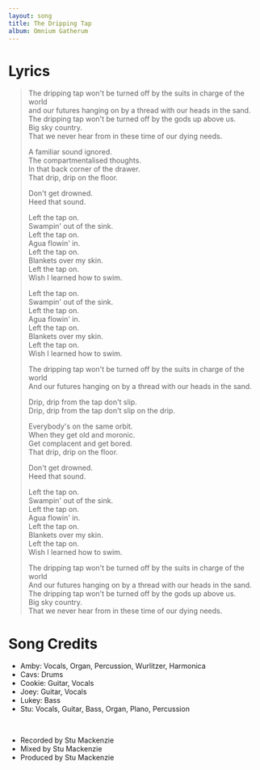 ```yaml
---
layout: song
title: The Dripping Tap
album: Omnium Gatherum
---
```


# Lyrics

> The dripping tap won't be turned off by the suits in charge of the world  
> and our futures hanging on by a thread with our heads in the sand.  
> The dripping tap won't be turned off by the gods up above us.  
> Big sky country.  
> That we never hear from in these time of our dying needs.  
>  
> A familiar sound ignored.  
> The compartmentalised thoughts.  
> In that back corner of the drawer.  
> That drip, drip on the floor.  
>  
> Don't get drowned.  
> Heed that sound.  
>  
> Left the tap on.  
> Swampin' out of the sink.  
> Left the tap on.  
> Agua flowin' in.  
> Left the tap on.  
> Blankets over my skin.  
> Left the tap on.  
> Wish I learned how to swim.  
>  
> Left the tap on.  
> Swampin' out of the sink.  
> Left the tap on.  
> Agua flowin' in.  
> Left the tap on.  
> Blankets over my skin.  
> Left the tap on.  
> Wish I learned how to swim.  
>  
> The dripping tap won't be turned off by the suits in charge of the world  
> And our futures hanging on by a thread with our heads in the sand.  
>  
> Drip, drip from the tap don't slip.  
> Drip, drip from the tap don't slip on the drip.  
>  
> Everybody's on the same orbit.  
> When they get old and moronic.  
> Get complacent and get bored.  
> That drip, drip on the floor.  
>  
> Don't get drowned.  
> Heed that sound.  
>  
> Left the tap on.  
> Swampin' out of the sink.  
> Left the tap on.  
> Agua flowin' in.  
> Left the tap on.  
> Blankets over my skin.  
> Left the tap on.  
> Wish I learned how to swim.  
>  
> The dripping tap won't be turned off by the suits in charge of the world  
> And our futures hanging on by a thread with our heads in the sand.  
> The dripping tap won't be turned off by the gods up above us.  
> Big sky country.  
> That we never hear from in these time of our dying needs.  

# Song Credits

* Amby: Vocals, Organ, Percussion, Wurlitzer, Harmonica
* Cavs: Drums
* Cookie: Guitar, Vocals
* Joey: Guitar, Vocals
* Lukey: Bass
* Stu: Vocals, Guitar, Bass, Organ, Plano, Percussion
<br>

* Recorded by Stu Mackenzie
* Mixed by Stu Mackenzie
* Produced by Stu Mackenzie
